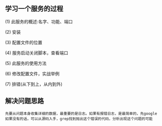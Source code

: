## 学习一个服务的过程


  (1) 此服务的概述:名字、功能、端口 

  (2) 安装

  (3) 配置文件的位置

  (4) 服务启动关闭脚本，查看端口

  (5) 此服务的使用方法

  (6) 修改配置文件，实战举例

  (7) 排错(从下到上，从内到外)

## 解决问题思路

    先要从问题本身收集详细的数据，最重要的是日志。如果有报错日志，是最简单的，先google
    如果没有的话，可以从源码入手，grep找到抛出这个错误的代码，分析出现这个问题的可能
